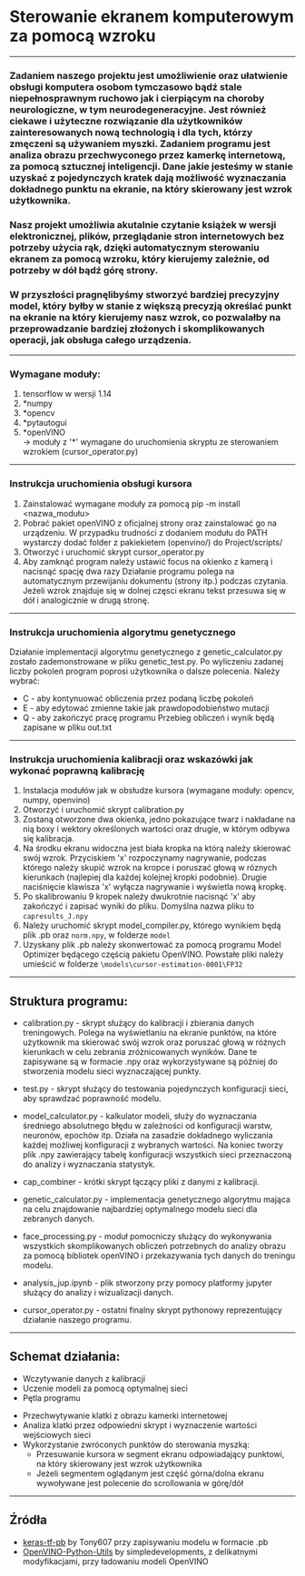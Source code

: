 # Sterowanie ekranem komputerowym za pomocą wzroku
***
### Zadaniem naszego projektu jest umożliwienie oraz ułatwienie obsługi komputera osobom tymczasowo bądź stale niepełnosprawnym ruchowo jak i cierpiącym na choroby neurologiczne, w tym neurodegeneracyjne. Jest również ciekawe i użyteczne rozwiązanie dla użytkowników zainteresowanych nową technologią i dla tych, którzy zmęczeni są używaniem myszki. Zadaniem programu  jest analiza obrazu przechwyconego przez kamerkę internetową, za pomocą sztucznej inteligencji. Dane jakie jesteśmy w stanie uzyskać z pojedynczych kratek dają możliwość wyznaczania dokładnego punktu na ekranie, na który skierowany jest wzrok użytkownika. 
### Nasz projekt umożliwia akutalnie czytanie książek w wersji elektronicznej, plików, przeglądanie stron internetowych bez potrzeby użycia rąk, dzięki automatycznym sterowaniu ekranem za pomocą wzroku, który kierujemy zależnie, od potrzeby w dół bądź górę strony.
### W przyszłości pragnęlibyśmy stworzyć bardziej precyzyjny model, który byłby w stanie z większą precyzją określać punkt na ekranie na który kierujemy nasz wzrok, co pozwalałby na przeprowadzanie bardziej złożonych i skomplikowanych operacji, jak obsługa całego urządzenia. 
---
### Wymagane moduły:
1. tensorflow w wersji 1.14
2. *numpy
3. *opencv
4. *pytautogui
5. \*openVINO  
-> moduły z '\*' wymagane do uruchomienia skryptu ze sterowaniem wzrokiem (cursor_operator.py)
---
### Instrukcja uruchomienia obsługi kursora
1. Zainstalować wymagane moduły za pomocą pip -m install <nazwa_modułu>
2. Pobrać pakiet openVINO z oficjalnej strony oraz zainstalować go na urządzeniu. W przypadku trudności z dodaniem modułu do PATH wystarczy dodać folder z pakiekietem (openvino/) do Project/scripts/
3. Otworzyć i uruchomić skrypt cursor_operator.py
4. Aby zamknąć program należy ustawić focus na okienko z kamerą i nacisnąć spację dwa razy
Działanie programu polega na automatycznym przewijaniu dokumentu (strony itp.) podczas czytania. Jeżeli wzrok znajduje się w dolnej częsci ekranu tekst przesuwa się w dół i analogicznie w drugą stronę.
---
### Instrukcja uruchomienia algorytmu genetycznego
Działanie implementacji algorytmu genetycznego z genetic_calculator.py zostało zademonstrowane w pliku genetic_test.py.
Po wyliczeniu zadanej liczby pokoleń program poprosi użytkownika o dalsze polecenia. Należy wybrać:
* C - aby kontynuować obliczenia przez podaną liczbę pokoleń
* E - aby edytować zmienne takie jak prawdopodobieństwo mutacji
* Q - aby zakończyć pracę programu
Przebieg obliczeń i wynik będą zapisane w pliku out.txt
---
### Instrukcja uruchomienia kalibracji oraz wskazówki jak wykonać poprawną kalibrację
1. Instalacja modułów jak w obsłudze kursora (wymagane moduły: opencv, numpy, openvino)
2. Otworzyć i uruchomić skrypt calibration.py
3. Zostaną otworzone dwa okienka, jedno pokazujące twarz i nakładane na nią boxy i wektory określonych wartości oraz drugie, w którym odbywa się kalibracja.
4. Na środku ekranu widoczna jest biała kropka na którą należy skierować swój wzrok. Przyciskiem 'x' rozpoczynamy nagrywanie, podczas którego należy skupić wzrok na kropce i poruszać głową w róznych kierunkach (najlepiej dla każdej kolejnej kropki podobnie). Drugie naciśnięcie klawisza 'x' wyłącza nagrywanie i wyświetla nową kropkę.
5. Po skalibrowaniu 9 kropek należy dwukrotnie nacisnąć 'x' aby zakończyć i zapisać wyniki do pliku. Domyślna nazwa pliku to `capresults_J.npy`
6. Należy uruchomić skrypt model_compiler.py, którego wynikiem będą plik .pb oraz `norm.npy`, w folderze `model`
7. Uzyskany plik .pb należy skonwertować za pomocą programu Model Optimizer będącego częścią pakietu OpenVINO. Powstałe pliki należy umieścić w folderze `\models\cursor-estimation-0001\FP32`
---
## Struktura programu: 
* calibration.py - skrypt służący do kalibracji i zbierania danych treningowych. Polega na wyświetlaniu na ekranie punktów, na które użytkownik ma skierować swój wzrok oraz poruszać głową w różnych kierunkach w celu zebrania zróżnicowanych wyników. Dane te zapisywane są w formacie .npy oraz wykorzystywane są później do stworzenia modelu sieci wyznaczającej punkty.

* test.py - skrypt służący do testowania pojedynczych konfiguracji sieci, aby sprawdzać poprawność modelu.

* model_calculator.py - kalkulator modeli, służy do wyznaczania średniego absolutnego błędu w zależności od konfiguracji warstw, neuronów, epochów itp. Działa na zasadzie dokładnego wyliczania każdej możliwej konfiguracji z wybranych wartości. Na koniec tworzy plik .npy zawierający tabelę konfiguracji wszystkich sieci przeznaczoną do analizy i wyznaczania statystyk.

* cap_combiner - krótki skrypt łączący pliki z danymi z kalibracji. 

* genetic_calculator.py - implementacja genetycznego algorytmu mająca na celu znajdowanie najbardziej optymalnego modelu sieci dla zebranych danych.

* face_processing.py - moduł pomocniczy służący do wykonywania wszystkich skomplikowanych obliczeń potrzebnych do analizy obrazu za pomocą bibliotek openVINO i przekazywania tych danych do treningu modelu.

* analysis_jup.ipynb - plik stworzony przy pomocy platformy jupyter służący do analizy i wizualizacji danych.

* cursor_operator.py  - ostatni finalny skrypt pythonowy reprezentujący działanie naszego programu.  
***
## Schemat działania:  
  - Wczytywanie danych z kalibracji
  - Uczenie modeli za pomocą optymalnej sieci
  - Pętla programu
   + Przechwytywanie klatki z obrazu kamerki internetowej
   + Analiza klatki przez odpowiedni skrypt i wyznaczenie wartości wejściowych sieci
   + Wykorzystanie zwróconych punktów do sterowania myszką: 
     - Przesuwanie kursora w segment ekranu odpowiadający punktowi, na który skierowany jest wzrok użytkownika
     - Jeżeli segmentem oglądanym jest część górna/dolna ekranu wywoływane jest polecenie do scrollowania w górę/dół
---
## Źródła
* [keras-tf-pb](https://github.com/Tony607/keras-tf-pb) by Tony607 przy zapisywaniu modelu w formacie .pb
* [OpenVINO-Python-Utils](https://github.com/simpledevelopments/OpenVINO-Python-Utils) by simpledevelopments, z delikatnymi modyfikacjami, przy ładowaniu modeli OpenVINO
